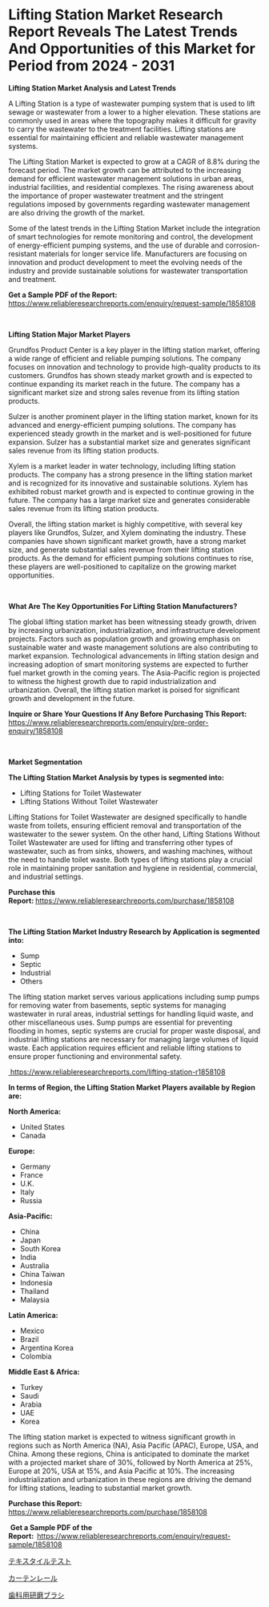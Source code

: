 <p><h1>Lifting Station Market Research Report Reveals The Latest Trends And Opportunities of this Market for Period from 2024 - 2031</h1></p><p><strong>Lifting Station Market Analysis and Latest Trends</strong></p>
<p><p>A Lifting Station is a type of wastewater pumping system that is used to lift sewage or wastewater from a lower to a higher elevation. These stations are commonly used in areas where the topography makes it difficult for gravity to carry the wastewater to the treatment facilities. Lifting stations are essential for maintaining efficient and reliable wastewater management systems.</p><p>The Lifting Station Market is expected to grow at a CAGR of 8.8% during the forecast period. The market growth can be attributed to the increasing demand for efficient wastewater management solutions in urban areas, industrial facilities, and residential complexes. The rising awareness about the importance of proper wastewater treatment and the stringent regulations imposed by governments regarding wastewater management are also driving the growth of the market.</p><p>Some of the latest trends in the Lifting Station Market include the integration of smart technologies for remote monitoring and control, the development of energy-efficient pumping systems, and the use of durable and corrosion-resistant materials for longer service life. Manufacturers are focusing on innovation and product development to meet the evolving needs of the industry and provide sustainable solutions for wastewater transportation and treatment.</p></p>
<p><strong>Get a Sample PDF of the Report:&nbsp;</strong> <a href="https://www.reliableresearchreports.com/enquiry/request-sample/1858108">https://www.reliableresearchreports.com/enquiry/request-sample/1858108</a></p>
<p>&nbsp;</p>
<p><strong>Lifting Station Major Market Players</strong></p>
<p><p>Grundfos Product Center is a key player in the lifting station market, offering a wide range of efficient and reliable pumping solutions. The company focuses on innovation and technology to provide high-quality products to its customers. Grundfos has shown steady market growth and is expected to continue expanding its market reach in the future. The company has a significant market size and strong sales revenue from its lifting station products.</p><p>Sulzer is another prominent player in the lifting station market, known for its advanced and energy-efficient pumping solutions. The company has experienced steady growth in the market and is well-positioned for future expansion. Sulzer has a substantial market size and generates significant sales revenue from its lifting station products.</p><p>Xylem is a market leader in water technology, including lifting station products. The company has a strong presence in the lifting station market and is recognized for its innovative and sustainable solutions. Xylem has exhibited robust market growth and is expected to continue growing in the future. The company has a large market size and generates considerable sales revenue from its lifting station products.</p><p>Overall, the lifting station market is highly competitive, with several key players like Grundfos, Sulzer, and Xylem dominating the industry. These companies have shown significant market growth, have a strong market size, and generate substantial sales revenue from their lifting station products. As the demand for efficient pumping solutions continues to rise, these players are well-positioned to capitalize on the growing market opportunities.</p></p>
<p>&nbsp;</p>
<p><strong>What Are The Key Opportunities For Lifting Station Manufacturers?</strong></p>
<p><p>The global lifting station market has been witnessing steady growth, driven by increasing urbanization, industrialization, and infrastructure development projects. Factors such as population growth and growing emphasis on sustainable water and waste management solutions are also contributing to market expansion. Technological advancements in lifting station design and increasing adoption of smart monitoring systems are expected to further fuel market growth in the coming years. The Asia-Pacific region is projected to witness the highest growth due to rapid industrialization and urbanization. Overall, the lifting station market is poised for significant growth and development in the future.</p></p>
<p><strong>Inquire or Share Your Questions If Any Before Purchasing This Report:</strong> <a href="https://www.reliableresearchreports.com/enquiry/pre-order-enquiry/1858108">https://www.reliableresearchreports.com/enquiry/pre-order-enquiry/1858108</a></p>
<p>&nbsp;</p>
<p><strong>Market Segmentation</strong></p>
<p><strong>The Lifting Station Market Analysis by types is segmented into:</strong></p>
<p><ul><li>Lifting Stations for Toilet Wastewater</li><li>Lifting Stations Without Toilet Wastewater</li></ul></p>
<p><p>Lifting Stations for Toilet Wastewater are designed specifically to handle waste from toilets, ensuring efficient removal and transportation of the wastewater to the sewer system. On the other hand, Lifting Stations Without Toilet Wastewater are used for lifting and transferring other types of wastewater, such as from sinks, showers, and washing machines, without the need to handle toilet waste. Both types of lifting stations play a crucial role in maintaining proper sanitation and hygiene in residential, commercial, and industrial settings.</p></p>
<p><strong>Purchase this Report:&nbsp;</strong><a href="https://www.reliableresearchreports.com/purchase/1858108">https://www.reliableresearchreports.com/purchase/1858108</a></p>
<p>&nbsp;</p>
<p><strong>The Lifting Station Market Industry Research by Application is segmented into:</strong></p>
<p><ul><li>Sump</li><li>Septic</li><li>Industrial</li><li>Others</li></ul></p>
<p><p>The lifting station market serves various applications including sump pumps for removing water from basements, septic systems for managing wastewater in rural areas, industrial settings for handling liquid waste, and other miscellaneous uses. Sump pumps are essential for preventing flooding in homes, septic systems are crucial for proper waste disposal, and industrial lifting stations are necessary for managing large volumes of liquid waste. Each application requires efficient and reliable lifting stations to ensure proper functioning and environmental safety.</p></p>
<p><a href="https://www.reliableresearchreports.com/lifting-station-r1858108">&nbsp;https://www.reliableresearchreports.com/lifting-station-r1858108</a></p>
<p><strong>In terms of Region, the Lifting Station Market Players available by Region are:</strong></p>
<p>
    <p> <strong> North America: </strong>
        <ul>
            <li>United States</li>
            <li>Canada</li>
        </ul>
        </p> 
    <p> <strong> Europe: </strong>
        <ul>
            <li>Germany</li>
            <li>France</li>
            <li>U.K.</li>
            <li>Italy</li>
            <li>Russia</li>
        </ul>
        </p> 
    <p> <strong> Asia-Pacific: </strong>
        <ul>
            <li>China</li>
            <li>Japan</li>
            <li>South Korea</li>
            <li>India</li>
            <li>Australia</li>
            <li>China Taiwan</li>
            <li>Indonesia</li>
            <li>Thailand</li>
            <li>Malaysia</li>
        </ul>
        </p> 
    <p> <strong> Latin America: </strong>
        <ul>
            <li>Mexico</li>
            <li>Brazil</li>
            <li>Argentina Korea</li>
            <li>Colombia</li>
        </ul>
        </p> 
    <p> <strong> Middle East & Africa: </strong>
        <ul>
            <li>Turkey</li>
            <li>Saudi</li>
            <li>Arabia</li>
            <li>UAE</li>
            <li>Korea</li>
        </ul>
    </p>
    </p>
<p><p>The lifting station market is expected to witness significant growth in regions such as North America (NA), Asia Pacific (APAC), Europe, USA, and China. Among these regions, China is anticipated to dominate the market with a projected market share of 30%, followed by North America at 25%, Europe at 20%, USA at 15%, and Asia Pacific at 10%. The increasing industrialization and urbanization in these regions are driving the demand for lifting stations, leading to substantial market growth.</p></p>
<p><strong>Purchase this Report: </strong><a href="https://www.reliableresearchreports.com/purchase/1858108">https://www.reliableresearchreports.com/purchase/1858108</a></p>
<p>&nbsp;<strong>Get a Sample PDF of the Report:&nbsp;&nbsp;</strong><a href="https://www.reliableresearchreports.com/enquiry/request-sample/1858108">https://www.reliableresearchreports.com/enquiry/request-sample/1858108</a></p>
<p><strong></strong></p>
<p><p><a href="https://github.com/Sophiaard2003/Market-Research-Report-List-1/blob/main/918536836875.md">テキスタイルテスト</a></p><p><a href="https://medium.com/@tiannastark1/2024%E5%B9%B4%E3%81%8B%E3%82%892031%E5%B9%B4%E3%81%BE%E3%81%A7%E3%81%AE%E6%9C%9F%E9%96%93%E3%81%AB%E4%BA%88%E6%B8%AC%E3%81%95%E3%82%8C%E3%81%9F%E3%82%AB%E3%83%BC%E3%83%86%E3%83%B3%E3%83%AC%E3%83%BC%E3%83%AB%E5%B8%82%E5%A0%B4%E5%88%86%E6%9E%90%E3%81%A8%E3%82%B5%E3%82%A4%E3%82%BA%E4%BA%88%E6%B8%AC-7a9c7c7113db">カーテンレール</a></p><p><a href="https://medium.com/@wilmerwalsh1/%E6%AD%AF%E7%A7%91%E3%83%9D%E3%83%AA%E3%83%83%E3%82%B7%E3%83%B3%E3%82%B0%E3%83%96%E3%83%A9%E3%82%B7%E5%B8%82%E5%A0%B4%E3%81%AE%E5%88%86%E6%9E%90-%E3%82%B0%E3%83%AD%E3%83%BC%E3%83%90%E3%83%AB%E7%94%A3%E6%A5%AD%E3%81%AE%E5%B1%95%E6%9C%9B%E3%81%A8%E4%BA%88%E6%B8%AC-2024%E5%B9%B4%E3%81%8B%E3%82%892031%E5%B9%B4-f76cd16b31e7">歯科用研磨ブラシ</a></p></p>
